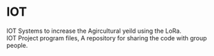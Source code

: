 # IOT
IOT Systems to increase the Agircultural yeild using the LoRa.</br>
IOT Project program files, A repository for sharing the code with group people.
